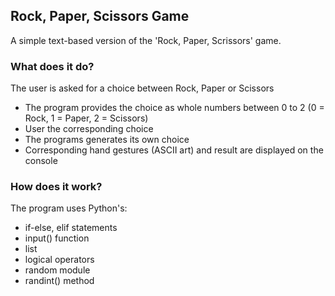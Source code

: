 ## Rock, Paper, Scissors Game

A simple text-based version of the 'Rock, Paper, Scrissors' game.

### What does it do?

The user is asked for a choice between Rock, Paper or Scissors
* The program provides the choice as whole numbers between 0 to 2 (0 = Rock, 1 = Paper, 2 = Scissors)
* User the corresponding choice
* The programs generates its own choice
* Corresponding hand gestures (ASCII art) and result are displayed on the console

### How does it work?

The program uses Python's:
* if-else, elif statements
* input() function
* list
* logical operators
* random module
* randint() method